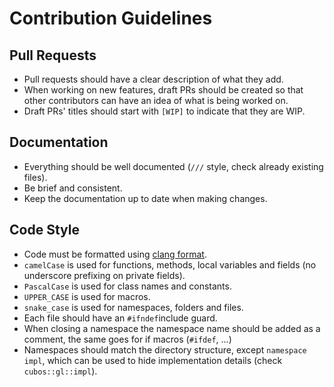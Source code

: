 # Contribution Guidelines

## Pull Requests

- Pull requests should have a clear description of what they add.
- When working on new features, draft PRs should be created so that other contributors can have an idea of what is being worked on.
- Draft PRs' titles should start with `[WIP]` to indicate that they are WIP.

## Documentation

- Everything should be well documented (`///` style, check already existing files).
- Be brief and consistent.
- Keep the documentation up to date when making changes.

## Code Style

- Code must be formatted using [clang format](https://clang.llvm.org/docs/ClangFormat.html).
- `camelCase` is used for functions, methods, local variables and fields (no underscore prefixing on private fields).
- `PascalCase` is used for class names and constants.
- `UPPER_CASE` is used for macros.
- `snake_case` is used for namespaces, folders and files.
- Each file should have an `#ifndef`include guard.
- When closing a namespace the namespace name should be added as a comment, the same goes for if macros (`#ifdef`, ...)
- Namespaces should match the directory structure, except `namespace impl`, which can be used to hide implementation details (check `cubos::gl::impl`).
